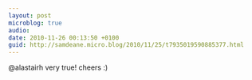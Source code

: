 ```yaml
---
layout: post
microblog: true
audio: 
date: 2010-11-26 00:13:50 +0100
guid: http://samdeane.micro.blog/2010/11/25/t7935019590885377.html
---
```

@alastairh very true! cheers :)
